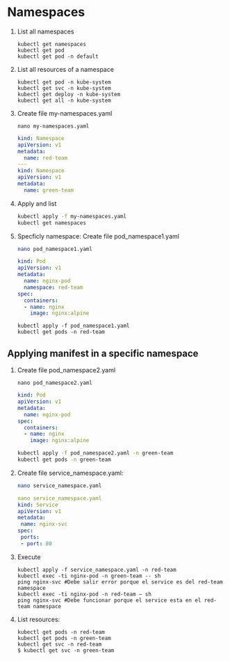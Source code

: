# Namespaces

1. List all namespaces

    ```console
    kubectl get namespaces
    kubectl get pod 
    kubectl get pod -n default
    ```

2. List all resources of a namespace

    ```console
    kubectl get pod -n kube-system
    kubectl get svc -n kube-system
    kubectl get deploy -n kube-system
    kubectl get all -n kube-system
    ```

3. Create file my-namespaces.yaml

    ```console
    nano my-namespaces.yaml
    ```

    ```yaml
    kind: Namespace
    apiVersion: v1
    metadata:
      name: red-team
    ---
    kind: Namespace
    apiVersion: v1
    metadata:
      name: green-team
    ```

4. Apply and list

    ```bash
    kubectl apply -f my-namespaces.yaml
    kubectl get namespaces
    ```

5. Specficly namespace: Create file pod_namespace1.yaml

    ```bash
    nano pod_namespace1.yaml
    ```

    ```yaml
    kind: Pod
    apiVersion: v1
    metadata:
      name: nginx-pod
      namespace: red-team
    spec:
      containers:
      - name: nginx
        image: nginx:alpine
    ```

    ```console
    kubectl apply -f pod_namespace1.yaml
    kubectl get pods -n red-team
    ```

## Applying manifest in a specific namespace

1. Create file pod_namespace2.yaml

    ```console
    nano pod_namespace2.yaml
    ```

    ```yaml
    kind: Pod
    apiVersion: v1
    metadata:
      name: nginx-pod
    spec:
      containers:
      - name: nginx
        image: nginx:alpine
    ```

    ```bash
    kubectl apply -f pod_namespace2.yaml -n green-team
    kubectl get pods -n green-team
    ```

2. Create file service_namespace.yaml:

    ```bash
    nano service_namespace.yaml
    ```

    ```yaml
    nano service_namespace.yaml
    kind: Service
    apiVersion: v1
    metadata:
     name: nginx-svc
    spec:
     ports:
     - port: 80
     ```

3. Execute

     ```console
    kubectl apply -f service_namespace.yaml -n red-team
    kubectl exec -ti nginx-pod -n green-team -- sh
    ping nginx-svc #Debe salir error porque el service es del red-team namespace
    kubectl exec -ti nginx-pod -n red-team – sh
    ping nginx-svc #Debe funcionar porque el service esta en el red-team namespace
    ```

4. List resources:

    ```console
    kubectl get pods -n red-team
    kubectl get pods -n green-team
    kubectl get svc -n red-team
    $ kubectl get svc -n green-team
    ```
